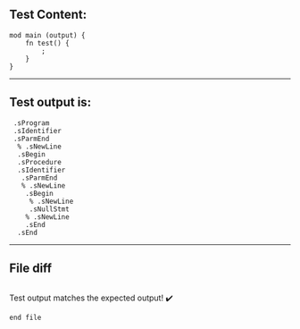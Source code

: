 
Test Content: 
-------------------------
```
mod main (output) {
    fn test() {
        ;
    }
}
```
------------------------
Test output is: 
-------------------------
```
 .sProgram
 .sIdentifier
 .sParmEnd
  % .sNewLine
  .sBegin
  .sProcedure
  .sIdentifier
   .sParmEnd
   % .sNewLine
    .sBegin
     % .sNewLine
     .sNullStmt
    % .sNewLine
    .sEnd
  .sEnd

```
------------------------

File diff
-------------------------
```diff

```
Test output matches the expected output! :heavy_check_mark:

```
end file
